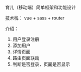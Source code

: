 育儿（移动端）简单框架和功能设计

技术栈：
vue + sass + router

介绍：
1. 用户登录注册
2. 添加用户
3. 详情页面
4. 路由页面联动
5. 判断是否登录，页面是否显示